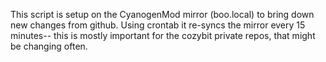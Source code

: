 This script is setup on the CyanogenMod mirror (boo.local) to bring down new changes
from github. Using crontab it re-syncs the mirror every 15 minutes-- this is mostly
important for the cozybit private repos, that might be changing often.
